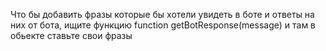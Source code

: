 Что бы добавить фразы которые бы хотели увидеть в боте и ответы на них от бота, ищите функцию function getBotResponse(message) и там в обьекте ставьте свои фразы
